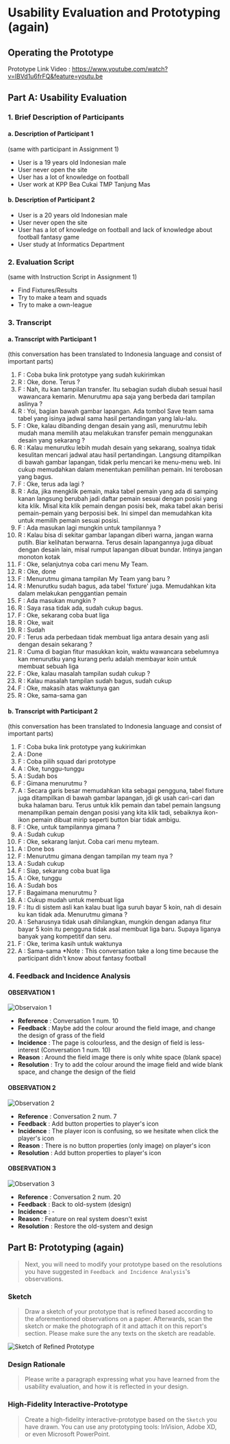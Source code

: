 # Usability Evaluation and Prototyping (again)

## Operating the Prototype
Prototype Link Video : https://www.youtube.com/watch?v=lBVd1u6frFQ&feature=youtu.be

## Part A: Usability Evaluation

### 1. Brief Description of Participants

#### a. Description of Participant 1
(same with participant in Assignment 1)
- User is a 19 years old Indonesian male
- User never open the site
- User has a lot of knowledge on football
- User work at KPP Bea Cukai TMP Tanjung Mas

#### b. Description of Participant 2
- User is a 20 years old Indonesian male
- User never open the site
- User has a lot of knowledge on football and lack of knowledge about football fantasy game
- User study at Informatics Department

### 2. Evaluation Script
(same with Instruction Script in Assignment 1)
- Find Fixtures/Results
- Try to make a team and squads
- Try to make a own-league

### 3. Transcript

#### a. Transcript with Participant 1
(this conversation has been translated to Indonesia language and consist of important parts)
1.	F : Coba buka link prototype yang sudah kukirimkan
2.	R : Oke, done. Terus ?
3.	F : Nah, itu kan tampilan transfer. Itu sebagian sudah diubah sesuai hasil wawancara kemarin. Menurutmu apa saja yang berbeda dari tampilan aslinya ?
4.	R : Yoi, bagian bawah gambar lapangan. Ada tombol Save team sama tabel yang isinya jadwal sama hasil pertandingan yang lalu-lalu.
5.	F : Oke, kalau dibanding dengan desain yang asli, menurutmu lebih mudah mana memilih atau melakukan transfer pemain menggunakan desain yang sekarang ?
6.	R : Kalau menurutku lebih mudah desain yang sekarang, soalnya tidak kesulitan mencari jadwal atau hasil pertandingan. Langsung ditampilkan di bawah gambar lapangan, tidak perlu mencari ke menu-menu web. Ini cukup memudahkan dalam menentukan pemilihan pemain. Ini terobosan yang bagus.
7.	F : Oke, terus ada lagi ?
8.	R : Ada, jika mengklik pemain, maka tabel pemain yang ada di samping kanan langsung berubah jadi daftar pemain sesuai dengan posisi yang kita klik. Misal kita klik pemain dengan posisi bek, maka tabel akan berisi pemain-pemain yang berposisi bek. Ini simpel dan memudahkan kita untuk memilih pemain sesuai posisi.
9.	F : Ada masukan lagi mungkin untuk tampilannya ?
10.	R : Kalau bisa di sekitar gambar lapangan diberi warna, jangan warna putih. Biar kelihatan berwarna. Terus desain lapangannya juga dibuat dengan desain lain, misal rumput lapangan dibuat bundar. Intinya jangan monoton kotak
11.	F : Oke, selanjutnya coba cari menu My Team.
12.	R : Oke, done
13.	F : Menurutmu gimana tampilan My Team yang baru ?
14.	R : Menurutku sudah bagus, ada tabel 'fixture' juga. Memudahkan kita dalam melakukan penggantian pemain
15.	F : Ada masukan mungkin ?
16.	R : Saya rasa tidak ada, sudah cukup bagus.
17.	F : Oke, sekarang coba buat liga
18.	R : Oke, wait
19.	R : Sudah
20.	F : Terus ada perbedaan tidak membuat liga antara desain yang asli dengan desain sekarang ?
21.	R : Cuma di bagian fitur masukkan koin, waktu wawancara sebelumnya kan menurutku yang kurang perlu adalah membayar koin untuk membuat sebuah liga
22.	F : Oke, kalau masalah tampilan sudah cukup ?
23.	R : Kalau masalah tampilan sudah bagus, sudah cukup
24.	F : Oke, makasih atas waktunya gan
25.	R : Oke, sama-sama gan


#### b. Transcript with Participant 2
(this conversation has been translated to Indonesia language and consist of important parts)
1.	F : Coba buka link prototype yang kukirimkan
2.	A : Done
3.	F : Coba pilih squad dari prototype
4.	A : Oke, tunggu-tunggu
5.	A : Sudah bos
6.	F : Gimana menurutmu ?
7.	A : Secara garis besar memudahkan kita sebagai pengguna, tabel fixture juga ditampilkan di bawah gambar lapangan, jdi gk usah cari-cari dan buka halaman baru. Terus untuk klik pemain dan tabel pemain langsung menampilkan pemain dengan posisi yang kita klik tadi, sebaiknya ikon-ikon pemain dibuat mirip seperti button biar tidak ambigu.
8.	F : Oke, untuk tampilannya gimana ?
9.	A : Sudah cukup
10.	F : Oke, sekarang lanjut. Coba cari menu myteam.
11.	A : Done bos
12.	F : Menurutmu gimana dengan tampilan my team nya ?
13.	A : Sudah cukup
14.	F : Siap, sekarang coba buat liga
15.	A : Oke, tunggu
16.	A : Sudah bos
17.	F : Bagaimana menurutmu ?
18.	A : Cukup mudah untuk membuat liga
19.	F : Itu di sistem asli kan kalau buat liga suruh bayar 5 koin, nah di desain ku kan tidak ada. Menurutmu gimana ?
20.	A : Seharusnya tidak usah dihilangkan, mungkin dengan adanya fitur bayar 5 koin itu pengguna tidak asal membuat liga baru. Supaya liganya banyak yang kompetitif dan seru.
21.	F : Oke, terima kasih untuk waktunya
22.	A : Sama-sama
*Note : This conversation take a long time because the participant didn't know about fantasy football

### 4. Feedback and Incidence Analysis

#### OBSERVATION 1
![Observaion 1](https://user-images.githubusercontent.com/33054425/57029952-67c96e00-6c6d-11e9-819b-a93260e94e3d.jpg)

- **Reference** : Conversation 1 num. 10
- **Feedback** : Maybe add the colour around the field image, and change the design of grass of the field
- **Incidence** : The page is colourless, and the design of field is less-interest (Conversation 1 num. 10)
- **Reason** : Around the field image there is only white space (blank space)
- **Resolution** : Try to add the colour around the image field and wide blank space, and change the design of the field
 
#### OBSERVATION 2
![Observation 2](https://user-images.githubusercontent.com/33054425/57030415-c6dbb280-6c6e-11e9-9cbf-56423cdb6541.jpg)

- **Reference** : Conversation 2 num. 7
- **Feedback** : Add button properties to player's icon
- **Incidence** : The player icon is confusing, so we hesitate when click the player's icon
- **Reason** : There is no button properties (only image) on player's icon
- **Resolution** : Add button properties to player's icon
 
#### OBSERVATION 3
![Observation 3](https://user-images.githubusercontent.com/33054425/57031111-f55a8d00-6c70-11e9-87d0-eff0ea12fc85.jpg)

- **Reference** : Conversation 2 num. 20
- **Feedback** : Back to old-system (design)
- **Incidence** : -
- **Reason** : Feature on real system doesn't exist
- **Resolution** : Restore the old-system and design

## Part B: Prototyping (again)
> Next, you will need to modify your prototype 
> based on the resolutions you have suggested in `Feedback and Incidence Analysis`'s observations.

### Sketch
> Draw a sketch of your prototype that is refined based according to the aforementioned observations on a paper.
> Afterwards, scan the sketch or make the photograph of it and attach it on this report's section.
> Please make sure the any texts on the sketch are readable.

![Sketch of Refined Prototype](https://cdn2.hubspot.net/hub/725165/file-3421843765-png/blog-files/uxpin--300x211.png)

### Design Rationale
> Please write a paragraph expressing what you have learned from the usability evaluation, 
> and how it is reflected in your design.

### High-Fidelity Interactive-Prototype
> Create a high-fidelity interactive-prototype based on the `Sketch` you have drawn.
> You can use any prototyping tools: InVision, Adobe XD, or even Microsoft PowerPoint.
